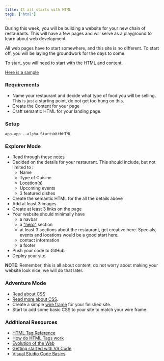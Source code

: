 ```yaml
---
title: It all starts with HTML
tags: ['html']
---
```


During this week, you will be building a website for your new chain of
restaurants. This will have a few pages and will serve as a playground to learn
about web development.

All web pages have to start somewhere, and this site is no different. To start
off, you will be laying the groundwork for the days to come.

To start, you will need to start with the HTML and content.

[Here is a sample](https://raw.githubusercontent.com/suncoast-devs/handbook/master/curriculum/unit-ii/chapter-1/01-intro-to-html/assets/homework-sample.png)

### Requirements

- Name your restaurant and decide what type of food you will be selling. This is
  just a starting point, do not get too hung on this.
- Create the Content for your page
- Craft semantic HTML for your landing page.

### Setup

```shell
app-app --alpha StartsWithHTML
```

### Explorer Mode

- Read through these
  [notes](https://suncoast.io/handbook/curriculum/fundamentals/modules/html-css/lessons/intro-to-html/intro)
- Decided on the details for your restaurant. This should include, but not
  limited to :
  - Name
  - Type of Cuisine
  - Location(s)
  - Upcoming events
  - 3 featured dishes
- Create the semantic HTML for the all the details above
- Add at least 3 images
- Create at least 3 links on the page
- Your website should minimally have
  - a navbar
  - a ["hero"](https://www.sitepoint.com/exploring-hero-section/) section
  - at least 3 sections about the restaurant, get creative here. Specials,
    events and locations would be a good start here.
  - contact information
  - a footer
- Push your code to GitHub
- Deploy your site.

**NOTE**: Remember, this is all about content, do not worry about making your
website look nice, we will do that later.

### Adventure Mode

- [Read about CSS](https://suncoast.io/handbook/curriculum/fundamentals/modules/html-css/lessons/intro-to-css/intro)
- [Read more about CSS](https://developer.mozilla.org/en-US/docs/Learn/CSS/Introduction_to_CSS).
- Create a simple
  [wire frame](https://en.wikipedia.org/wiki/Website_wireframe) for your
  finished site.
- Start to add some basic CSS to your site to match your wire frame.

### Additional Resources

- [HTML Tag Reference](https://developer.mozilla.org/en-US/docs/Web/HTML/Element)
- [How do HTML Tags work](https://developer.mozilla.org/en-US/Learn/HTML/HTML_tags)
- [Evolution of the Web](http://www.evolutionoftheweb.com)
- [Getting started with VS Code](https://code.visualstudio.com/docs/getstarted/introvideos)
- [Visual Studio Code Basics](https://code.visualstudio.com/docs/introvideos/basics)
